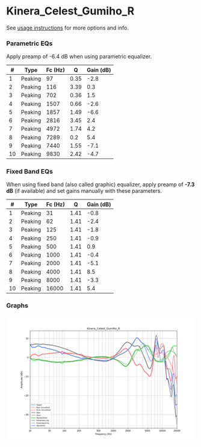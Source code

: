 # Kinera_Celest_Gumiho_R
See [usage instructions](https://github.com/jaakkopasanen/AutoEq#usage) for more options and info.

### Parametric EQs
Apply preamp of -6.4 dB when using parametric equalizer.

|   # | Type    |   Fc (Hz) |    Q |   Gain (dB) |
|-----|---------|-----------|------|-------------|
|   1 | Peaking |        97 | 0.35 |        -2.8 |
|   2 | Peaking |       116 | 3.39 |         0.3 |
|   3 | Peaking |       702 | 0.36 |         1.5 |
|   4 | Peaking |      1507 | 0.66 |        -2.6 |
|   5 | Peaking |      1857 | 1.49 |        -6.6 |
|   6 | Peaking |      2816 | 3.45 |         2.4 |
|   7 | Peaking |      4972 | 1.74 |         4.2 |
|   8 | Peaking |      7289 | 0.2  |         5.4 |
|   9 | Peaking |      7440 | 1.55 |        -7.1 |
|  10 | Peaking |      9830 | 2.42 |        -4.7 |

### Fixed Band EQs
When using fixed band (also called graphic) equalizer, apply preamp of **-7.3 dB** (if available) and set gains manually with these parameters.

|   # | Type    |   Fc (Hz) |    Q |   Gain (dB) |
|-----|---------|-----------|------|-------------|
|   1 | Peaking |        31 | 1.41 |        -0.8 |
|   2 | Peaking |        62 | 1.41 |        -2.4 |
|   3 | Peaking |       125 | 1.41 |        -1.8 |
|   4 | Peaking |       250 | 1.41 |        -0.9 |
|   5 | Peaking |       500 | 1.41 |         0.9 |
|   6 | Peaking |      1000 | 1.41 |        -0.4 |
|   7 | Peaking |      2000 | 1.41 |        -5.1 |
|   8 | Peaking |      4000 | 1.41 |         8.5 |
|   9 | Peaking |      8000 | 1.41 |        -3.3 |
|  10 | Peaking |     16000 | 1.41 |         5.4 |

### Graphs
![](./Kinera_Celest_Gumiho_R.png)
